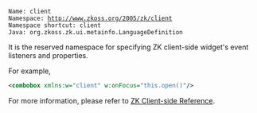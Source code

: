 `Name: client`  
`Namespace: `[`http://www.zkoss.org/2005/zk/client`](http://www.zkoss.org/2005/zk/client)  
`Namespace shortcut: client`  
`Java: `<javadoc method="CLIENT_NAMESPACE">`org.zkoss.zk.ui.metainfo.LanguageDefinition`</javadoc>

It is the reserved namespace for specifying ZK client-side widget's
event listeners and properties.

For example,

```xml
<combobox xmlns:w="client" w:onFocus="this.open()"/>
```

For more information, please refer to [ZK Client-side Reference](ZK_Client-side_Reference).


